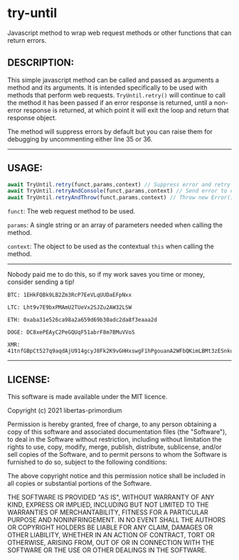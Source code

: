 # try-until
Javascript method to wrap web request methods or other functions that can return errors.

## DESCRIPTION:
This simple javascript method can be called and passed as arguments a method and its arguments. It is intended specifically to be used with methods that perform web requests. `TryUntil.retry()` will continue to call the method it has been passed if an error response is returned, until a non-error response is returned, at which point it will exit the loop and return that response object.

The method will suppress errors by default but you can raise them for debugging by uncommenting either line 35 or 36.
___
## USAGE:
```js
await TryUntil.retry(funct,params,context) // Suppress error and retry  
await TryUntil.retryAndConsole(funct,params,context) // Send error to console.error() and retry  
await TryUntil.retryAndThrow(funct,params,context) // Throw new Error() and retry  
```
`funct`: The web request method to be used.

`params`: A single string or an array of parameters needed when calling the method.

`context`: The object to be used as the contextual `this` when calling the method.
___
Nobody paid me to do this, so if my work saves you time or money, consider sending a tip!

```
BTC: 1EHkFQBk9LB2Zm3RcP7EeVLqUUDaEFpNxx

LTC: Lht9v7E9bxPMAmU2TUeVx2SJZu2AW32LSW

ETH: 0xaba31e526ca98a2a659d69b30adc2da8f3eaaa2d

DOGE: DC8xePEAyC2PeGQUqF51abrF8m7BMuVVoS

XMR: 41tnfGBpCt527q9aqdAjU914gcyJ8Fk2K9vGHHxswgF1hPgouanA2WFbQKimLBMt3zESnkuBWcn29NMiVAC1k4CxRMAdqB6
```
___
## LICENSE:
This software is made available under the MIT licence.

Copyright (c) 2021 libertas-primordium

Permission is hereby granted, free of charge, to any person obtaining a copy of this software and associated documentation files (the "Software"), to deal in the Software without restriction, including without limitation the rights to use, copy, modify, merge, publish, distribute, sublicense, and/or sell copies of the Software, and to permit persons to whom the Software is furnished to do so, subject to the following conditions:

The above copyright notice and this permission notice shall be included in all copies or substantial portions of the Software.

THE SOFTWARE IS PROVIDED "AS IS", WITHOUT WARRANTY OF ANY KIND, EXPRESS OR IMPLIED, INCLUDING BUT NOT LIMITED TO THE WARRANTIES OF MERCHANTABILITY, FITNESS FOR A PARTICULAR PURPOSE AND NONINFRINGEMENT. IN NO EVENT SHALL THE AUTHORS OR COPYRIGHT HOLDERS BE LIABLE FOR ANY CLAIM, DAMAGES OR OTHER LIABILITY, WHETHER IN AN ACTION OF CONTRACT, TORT OR OTHERWISE, ARISING FROM, OUT OF OR IN CONNECTION WITH THE SOFTWARE OR THE USE OR OTHER DEALINGS IN THE SOFTWARE.
